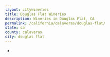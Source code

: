 ```yaml
---
layout: citywineries
title: Douglas Flat Wineries
description: Wineries in Douglas Flat, CA
permalink: /california/calaveras/douglas-flat/
state: ca
county: calaveras
city: douglas flat
---
```

-
